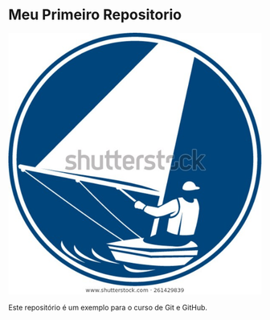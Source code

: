 # Meu Primeiro Repositorio

![Laser](laserboat.jpg)

Este repositório é um exemplo para o curso de Git e GitHub.
